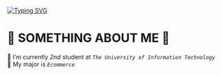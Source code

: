 [![Typing SVG](https://readme-typing-svg.demolab.com?font=Borel&size=30&pause=1000&color=3BF7E0&background=748E5A&center=true&vCenter=true&width=435&lines=++++++++++++++++%F0%9F%99%8B%E2%80%8D%E2%99%80%EF%B8%8F++++Hello+everyone!!!;My+name+is+Tracey)](https://git.io/typing-svg)
#                             🌿 SOMETHING ABOUT ME 🌿
🏫 I’m currently *2nd* student at *`The University of Information Technology`*  
🌻 My major is *`Ecommerce`*


<!-- 
**Traaceey/Traaceey** is a ✨ _special_ ✨ repository because its `README.md` (this file) appears on your GitHub profile.

Here are some ideas to get you started:

- 🔭 I’m currently working on ...
### 🌱 I’m currently learning ...
- 👯 I’m looking to collaborate on ...
- 🤔 I’m looking for help with ...
- 💬 Ask me about ...
- 📫 How to reach me: ...
- 😄 Pronouns: ...
- ⚡ Fun fact: ...
-->
